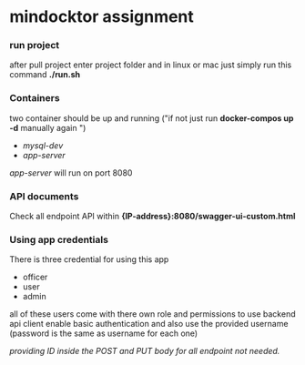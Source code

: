 # mindocktor assignment 

### run project
after pull project enter project folder and in linux or mac just simply run this command
**./run.sh**


### Containers
two container should be up and running ("if not just run **docker-compos up -d** manually again ")
  * *mysql-dev*
  * *app-server*

*app-server* will run on port 8080

### API documents
Check all endpoint API within **{IP-address}:8080/swagger-ui-custom.html**

### Using app credentials
There is three credential for using this app
* officer
* user
* admin

all of these users come with there own role and permissions
to use backend api client enable basic authentication and also use the provided username (password is the same as username for each one)

*providing ID inside the POST and PUT body for all endpoint not needed.*
